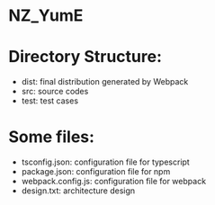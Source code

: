 # NZ_YumE

# Directory Structure:
* dist: final distribution generated by Webpack
* src: source codes
* test: test cases

# Some files:
* tsconfig.json: configuration file for typescript
* package.json: configuration file for npm
* webpack.config.js: configuration file for webpack
* design.txt: architecture design
